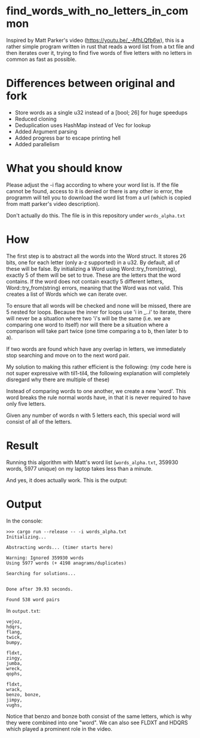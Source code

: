 # find_words_with_no_letters_in_common

Inspired by Matt Parker's video (https://youtu.be/_-AfhLQfb6w), this is a rather simple program written in rust that reads a word list from a txt file and then iterates over it, trying to find five words of five letters with no letters in common as fast as possible.


# Differences between original and fork
- Store words as a single u32 instead of a [bool; 26] for huge speedups
- Reduced cloning
- Deduplication uses HashMap instead of Vec for lookup
- Added Argument parsing
- Added progress bar to escape printing hell
- Added parallelism

# What you should know

Please adjust the -i flag according to where your word list is. If the file cannot be found, access to it is denied or there is any other io error, the programm will tell you to download the word list from a url (which is copied from matt parker's video description).

Don't actually do this. The file is in this repository under `words_alpha.txt`


# How

The first step is to abstract all the words into the Word struct. It stores 26 bits, one for each letter (only a-z supported) in a u32. By default, all of these will be false. By initializing a Word using Word::try_from(string), exactly 5 of them will be set to true. These are the letters that the word contains. If the word does not contain exactly 5 different letters, Word::try_from(string) errors, meaning that the Word was not valid. This creates a list of Words which we can iterate over.


To ensure that all words will be checked and none will be missed, there are 5 nested for loops. Because the inner for loops use 'i in _..i' to iterate, there will never be a situation where two 'i's will be the same (i.e. we are comparing one word to itself) nor will there be a situation where a comparison will take part twice (one time comparing a to b, then later b to a).

If two words are found which have any overlap in letters, we immediately stop searching and move on to the next word pair.

My solution to making this rather efficient is the following: (my code here is not super expressive with til1-til4, the following explanation will completely disregard why there are multiple of these)

Instead of comparing words to one another, we create a new 'word'.
This word breaks the rule normal words have, in that it is never required to have only five letters.

Given any number of words n with 5 letters each, this special word will consist of all of the letters.


# Result

Running this algorithm with Matt's word list (`words_alpha.txt`, 359930 words, 5977 unique) on my laptop takes less than a minute.

And yes, it does actually work. This is the output:

# Output

In the console:
```console
>>> cargo run --release -- -i words_alpha.txt
Initializing...

Abstracting words... (timer starts here)

Warning: Ignored 359930 words
Using 5977 words (+ 4198 anagrams/duplicates)

Searching for solutions...


Done after 39.93 seconds.

Found 538 word pairs
```

In `output.txt`:
```
vejoz, 
hdqrs, 
flang, 
twick, 
bumpy, 

fldxt, 
zingy, 
jumba, 
wreck, 
qophs, 

fldxt, 
wrack, 
benzo, bonze, 
jimpy, 
vughs, 
```

Notice that benzo and bonze both consist of the same letters, which is why they were combined into one "word".
We can also see FLDXT and HDQRS which played a prominent role in the video.
